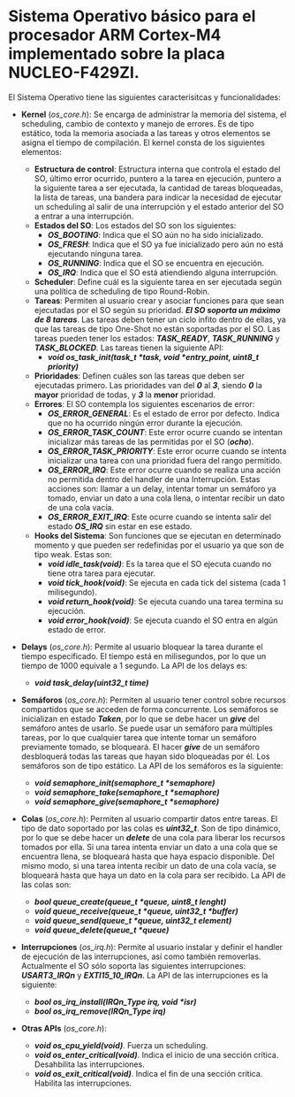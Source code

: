 # **Sistema Operativo básico para el procesador ARM Cortex-M4 implementado sobre la placa NUCLEO-F429ZI.**

El Sistema Operativo tiene las siguientes caracterísitcas y funcionalidades:

- **Kernel** (_os_core.h_): Se encarga de administrar la memoria del sistema, el scheduling, cambio de contexto y manejo de errores. Es de tipo estático, toda la memoria asociada a las tareas y otros elementos se asigna el tiempo de compilación. El kernel consta de los siguientes elementos:
  - **Estructura de control**: Estructura interna que controla el estado del SO, último error ocurrido, puntero a la tarea en ejecución, puntero a la siguiente tarea a ser ejecutada, la cantidad de tareas bloqueadas, la lista de tareas, una bandera para indicar la necesidad de ejecutar un scheduling al salir de una interrupción y el estado anterior del SO a entrar a una interrupción.
  - **Estados del SO**: Los estados del SO son los siguientes:
    - ***OS_BOOTING***: Indica que el SO aún no ha sido inicializado.
    - ***OS_FRESH***: Indica que el SO ya fue inicializado pero aún no está ejecutando ninguna tarea.
    - ***OS_RUNNING***: Indica que el SO se encuentra en ejecución.
    - ***OS_IRQ***: Indica que el SO está atiendiendo alguna interrupción.
  - **Scheduler**: Define cuál es la siguiente tarea en ser ejecutada según una política de scheduling de tipo Round-Robin.
  - **Tareas**: Permiten al usuario crear y asociar funciones para que sean ejecutadas por el SO según su prioridad. ***El SO soporta un máximo de 8 tareas***. Las tareas deben tener un ciclo infito dentro de ellas, ya que las tareas de tipo One-Shot no están soportadas por el SO. Las tareas pueden tener los estados: ***TASK_READY***, ***TASK_RUNNING*** y ***TASK_BLOCKED***. Las tareas tienen la siguiente API:
    - **_void os_task_init(task_t *task,  void *entry_point, uint8_t priority)_**
  - **Prioridades**: Definen cuáles son las tareas que deben ser ejecutadas primero. Las prioridades van del ***0*** al ***3***, siendo ***0*** la **mayor** prioridad de todas, y ***3*** la **menor** prioridad.
  - **Errores**: El SO contempla los siguientes escenarios de error:
    - ***OS_ERROR_GENERAL***: Es el estado de error por defecto. Indica que no ha ocurrido ningún error durante la ejecución.
    - ***OS_ERROR_TASK_COUNT***: Este error ocurre cuando se intentan inicializar más tareas de las permitidas por el SO (***ocho***).
    - ***OS_ERROR_TASK_PRIORITY***: Este error ocurre cuando se intenta inicializar una tarea con una prioridad fuera del rango permitido.
    - ***OS_ERROR_IRQ***: Este error ocurre cuando se realiza una acción no permitida dentro del handler de una Interrupción. Estas acciones son: llamar a un delay, intentar tomar un semáforo ya tomado, enviar un dato a una cola llena, o intentar recibir un dato de una cola vacía.
    - ***OS_ERROR_EXIT_IRQ***: Este ocurre cuando se intenta salir del estado ***OS_IRQ*** sin estar en ese estado.
  - **Hooks del Sistema**: Son funciones que se ejecutan en determinado momento y que pueden ser redefinidas por el usuario ya que son de tipo weak. Estas son:
    - ***void idle_task(void)***: Es la tarea que el SO ejecuta cuando no tiene otra tarea para ejecutar.
    - ***void tick_hook(void)***: Se ejecuta en cada tick del sistema (cada 1 milisegundo).
    - ***void return_hook(void)***: Se ejecuta cuando una tarea termina su ejecución.
    - ***void error_hook(void)***: Se ejecuta cuando el SO entra en algún estado de error.

- **Delays** (_os_core.h_): Permite al usuario bloquear la tarea durante el tiempo especificado. El tiempo está en milisegundos, por lo que un tiempo de 1000 equivale a 1 segundo. La API de los delays es:
  - ***void task_delay(uint32_t time)***

- **Semáforos** (_os_core.h_): Permiten al usuario tener control sobre recursos compartidos que se acceden de forma concurrente. Los semáforos se inicializan en estado ***Taken***, por lo que se debe hacer un ***give*** del semáforo antes de usarlo. Se puede usar un semáforo para múltiples tareas, por lo que cualquier tarea que intente tomar un semáforo previamente tomado, se bloqueará. El hacer ***give*** de un semáforo desbloquerá todas las tareas que hayan sido bloqueadas por él. Los semáforos son de tipo estático. La API de los semáforos es la siguiente:
  -  **_void semaphore_init(semaphore_t *semaphore)_**
  -  **_void semaphore_take(semaphore_t *semaphore)_**
  -  **_void semaphore_give(semaphore_t *semaphore)_**

- **Colas** (_os_core.h_): Permiten al usuario compartir datos entre tareas. El tipo de dato soportado por las colas es ***uint32_t***. Son de tipo dinámico, por lo que se debe hacer un ***delete*** de una cola para liberar los recursos tomados por ella. Si una tarea intenta enviar un dato a una cola que se encuentra llena, se bloqueará hasta que haya espacio disponible. Del mismo modo, si una tarea intenta recibir un dato de una cola vacía, se bloqueará hasta que haya un dato en la cola para ser recibido. La API de las colas son:
  - **_bool queue_create(queue_t *queue, uint8_t lenght)_**
  - **_void queue_receive(queue_t *queue, uint32_t *buffer)_**
  - **_void queue_send(queue_t *queue, uint32_t element)_**
  - **_void queue_delete(queue_t *queue)_**

- **Interrupciones** (_os_irq.h_): Permite al usuario instalar y definir el handler de ejecución de las interrupciones, así como también removerlas. Actualmente el SO sólo soporta las siguientes interrupciones: ***USART3_IRQn*** y ***EXTI15_10_IRQn***. La API de las interrupciones es la siguiente:
  - **_bool os_irq_install(IRQn_Type irq, void *isr)_**
  - ***bool os_irq_remove(IRQn_Type irq)***

- **Otras APIs** (_os_core.h_):
  - ***void os_cpu_yield(void)***. Fuerza un scheduling.
  - ***void os_enter_critical(void)***. Indica el inicio de una sección crítica. Desahbilita las interrupciones. 
  - ***void os_exit_critical(void)***. Indica el fin de una sección crítica. Habilita las interrupciones.
